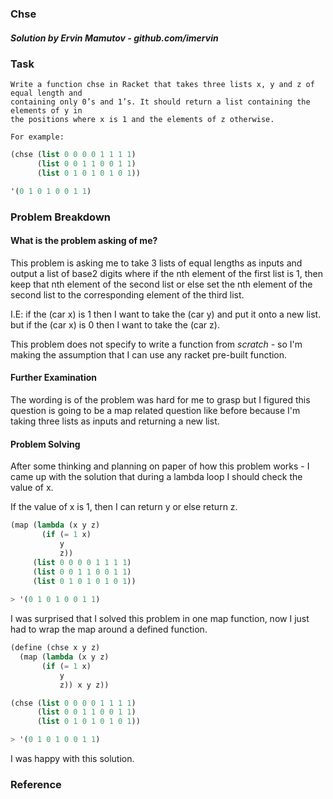 ### Chse
##### Solution by Ervin Mamutov - github.com/imervin

### Task

    Write a function chse in Racket that takes three lists x, y and z of equal length and
    containing only 0’s and 1’s. It should return a list containing the elements of y in
    the positions where x is 1 and the elements of z otherwise. 
    
    For example:
```scheme
(chse (list 0 0 0 0 1 1 1 1) 
      (list 0 0 1 1 0 0 1 1) 
      (list 0 1 0 1 0 1 0 1))

'(0 1 0 1 0 0 1 1)

```

### Problem Breakdown

#### What is the problem asking of me?
This problem is asking me to take 3 lists of equal lengths as inputs and output a list of base2 digits where if the nth element of the first list is 1, then keep that nth element of the second list or else set the nth element of the second list to the corresponding element of the third list.

I.E: if the (car x) is 1 then I want to take the (car y) and put it onto a new list. but if the (car x) is 0 then I want to take the (car z).

This problem does not specify to write a function from *scratch* - so I'm making the assumption that I can use any racket pre-built function.

#### Further Examination
The wording is of the problem was hard for me to grasp but I figured this question is going to be a map related question like before because I'm taking three lists as inputs and returning a new list.

#### Problem Solving
After some thinking and planning on paper of how this problem works - I came up with the solution that during a lambda loop I should check the value of x.

If the value of x is 1, then I can return y or else return z.

```Scheme
(map (lambda (x y z)
       (if (= 1 x)
           y
           z))
     (list 0 0 0 0 1 1 1 1) 
     (list 0 0 1 1 0 0 1 1) 
     (list 0 1 0 1 0 1 0 1))
    
> '(0 1 0 1 0 0 1 1)
```
I was surprised that I solved this problem in one map function, now I just had to wrap the map around a defined function.

```Scheme
(define (chse x y z)
  (map (lambda (x y z)
       (if (= 1 x)
           y
           z)) x y z))

(chse (list 0 0 0 0 1 1 1 1) 
      (list 0 0 1 1 0 0 1 1) 
      (list 0 1 0 1 0 1 0 1))

> '(0 1 0 1 0 0 1 1)
```
I was happy with this solution.

### Reference

